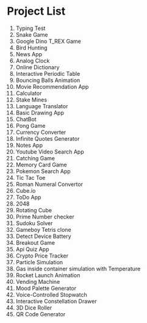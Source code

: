 # Project List

1. Typing Test  
2. Snake Game
3. Google Dino T_REX Game
4. Bird Hunting
5. News App
6. Analog Clock
7. Online Dictionary
8. Interactive Periodic Table
9. Bouncing Balls Animation
10. Movie Recommendation App
11. Calculator
12. Stake Mines
13. Language Translator
14. Basic Drawing App
15. ChatBot
16. Pong Game
17. Currency Converter
18. Infinite Quotes Generator
19. Notes App
20. Youtube Video Search App
21. Catching Game
22. Memory Card Game
23. Pokemon Search App
24. Tic Tac Toe
25. Roman Numeral Convertor
26. Cube.io
27. ToDo App
28. 2048
29. Rotating Cube
30. Prime Number checker
31. Sudoku Solver
32. Gameboy Tetris clone
33. Detect Device Battery
34. Breakout Game
35. Api Quiz App
36. Crypto Price Tracker
37. Particle Simulation
38. Gas inside container simulation with Temperature
39. Rocket Launch Animation
40. Vending Machine
41. Mood Palette Generator
42. Voice-Controlled Stopwatch
43. Interactive Constellation Drawer
44. 3D Dice Roller
45. QR Code Generator

    
    

